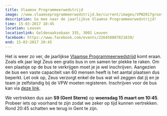 ```yaml
---
title: Vlaamse Programmeerwedstrijd
image: //www.vlaamseprogrammeerwedstrijd.be/current/images/VPW2017grootP.png
description: Ga mee naar de jaarlijkse Vlaamse Programmeerwedstrijd!
time: 15-03-2017 10:45
location: Leuven
locationlink: Geldenaaksebaan 335, 3001 Leuven
facebook: https://www.facebook.com/events/226450807821839/
end: 15-03-2017 20:45
---
```


Het is weer zo ver, de jaarlijkse [Vlaamse Programmeerwedstrijd](http://www.vlaamseprogrammeerwedstrijd.be/) komt eraan. Zoals elk jaar legt Zeus een gratis bus in om samen ter plekke te raken. Om een plaatsje op de bus te verkrijgen moet je je wel inschrijven. Aangezien de bus een vaste capaciteit van 60 mensen heeft is het aantal plaatsen dus beperkt. Let ook op, Zeus verzorgt enkel de bus wat wil zeggen dat jij en je team je zelfstandig bij de VPW moeten registeren. Inschrijven voor de bus kan via [deze link](https://event.fkgent.be/events/141).

We vertrekken dus aan **S9 (Gent Sterre)** op **woensdag 15 maart om 10:45**. Probeer iets op voorhand te zijn zodat we zeker op tijd kunnen vertrekken. Rond 20:45 schatten we terug in Gent te zijn.

